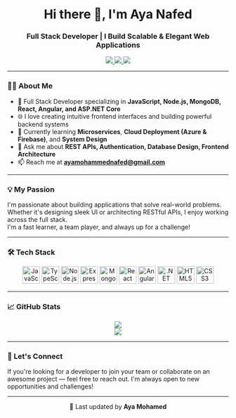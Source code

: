 <h1 align="center">Hi there 👋, I'm Aya Nafed</h1>
<h3 align="center">Full Stack Developer | I Build Scalable & Elegant Web Applications</h3>

<p align="center">
  <a href="https://www.linkedin.com/in/aya-mohamed-nafed/" target="_blank">
    <img src="https://img.shields.io/badge/LinkedIn-blue?logo=linkedin&style=for-the-badge" />
  </a>
<a href="mailto:ayamohammednafed@gmail.com" title="Send Email">
  <img src="https://img.shields.io/badge/Gmail-red?logo=gmail&style=for-the-badge" />
</a>

  <a href="https://drive.google.com/file/d/1N0iqMM4TvEaJtMV0in5MgJpGp3iB3hbU/view?usp=sharing" target="_blank">
    <img src="https://img.shields.io/badge/My%20CV-blue?style=for-the-badge&logo=google-drive&logoColor=white" />
  </a>
</p>

---

### 👩‍💻 About Me

- 💼 Full Stack Developer specializing in **JavaScript, Node.js, MongoDB, React, Angular, and ASP.NET Core**
- 🌐 I love creating intuitive frontend interfaces and building powerful backend systems
- 🧠 Currently learning **Microservices**, **Cloud Deployment (Azure & Firebase)**, and **System Design**
- 💬 Ask me about **REST APIs, Authentication, Database Design, Frontend Architecture**
- 📫 Reach me at **ayamohammednafed@gmail.com**

---

### 💡 My Passion

I'm passionate about building applications that solve real-world problems. Whether it's designing sleek UI or architecting RESTful APIs, I enjoy working across the full stack.  
I'm a fast learner, a team player, and always up for a challenge!

---

### 🛠️ Tech Stack

<p align="center">
  <img src="https://cdn.jsdelivr.net/gh/devicons/devicon/icons/javascript/javascript-original.svg" title="JavaScript" height="40"/>
  <img src="https://cdn.jsdelivr.net/gh/devicons/devicon/icons/typescript/typescript-original.svg" title="TypeScript" height="40"/>
  <img src="https://cdn.jsdelivr.net/gh/devicons/devicon/icons/nodejs/nodejs-original.svg" title="Node.js" height="40"/>
  <img src="https://cdn.jsdelivr.net/gh/devicons/devicon/icons/express/express-original.svg" title="Express.js" height="40"/>
  <img src="https://cdn.jsdelivr.net/gh/devicons/devicon/icons/mongodb/mongodb-original.svg" title="MongoDB" height="40"/>
  <img src="https://cdn.jsdelivr.net/gh/devicons/devicon/icons/react/react-original.svg" title="React" height="40"/>
  <img src="https://cdn.jsdelivr.net/gh/devicons/devicon/icons/angularjs/angularjs-original.svg" title="Angular" height="40"/>
  <img src="https://cdn.jsdelivr.net/gh/devicons/devicon/icons/dot-net/dot-net-original.svg" title=".NET Core" height="40"/>
  <img src="https://cdn.jsdelivr.net/gh/devicons/devicon/icons/html5/html5-original.svg" title="HTML5" height="40"/>
  <img src="https://cdn.jsdelivr.net/gh/devicons/devicon/icons/css3/css3-original.svg" title="CSS3" height="40"/>
</p>

---

### 📈 GitHub Stats

<p align="center">
  <img src="https://github-readme-stats.vercel.app/api?username=AyaaMohammed&show_icons=true&theme=tokyonight" />
  <br/>
  <img src="https://github-readme-stats.vercel.app/api/top-langs/?username=AyaaMohammed&layout=compact&theme=tokyonight" />
</p>

---

### 🤝 Let's Connect

If you're looking for a developer to join your team or collaborate on an awesome project — feel free to reach out. I'm always open to new opportunities and challenges!

---

<p align="center">📝 Last updated by <b>Aya Mohamed</b></p>
